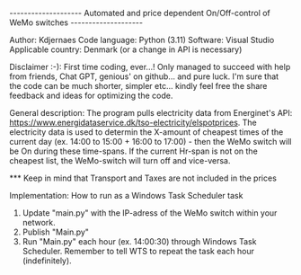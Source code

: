 -------------------- Automated and price dependent On/Off-control of WeMo switches -------------------- 

Author: Kdjernaes
Code language: Python (3.11)
Software: Visual Studio
Applicable country: Denmark (or a change in API is necessary)

Disclaimer :-):
First time coding, ever...! Only managed to succeed with help from friends, Chat GPT, genious' on github... and pure luck.
I'm sure that the code can be much shorter, simpler etc... kindly feel free the share feedback and ideas for optimizing the code.  

General description:
The program pulls electricity data from Energinet's API: https://www.energidataservice.dk/tso-electricity/elspotprices.
The electricity data is used to determin the X-amount of cheapest times of the current day (ex. 14:00 to 15:00 + 16:00 to 17:00) - then the WeMo switch will be On during these time-spans. 
If the current Hr-span is not on the cheapest list, the WeMo-switch will turn off and vice-versa.

*** Keep in mind that Transport and Taxes are not included in the prices

Implementation:
How to run as a Windows Task Scheduler task
1. Update "main.py" with the IP-adress of the WeMo switch within your network.
2. Publish "Main.py"
3. Run "Main.py" each hour (ex. 14:00:30) through Windows Task Scheduler. Remember to tell WTS to repeat the task each hour (indefinitely).
